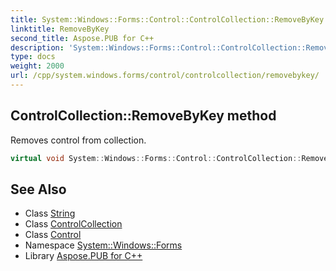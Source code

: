 ```yaml
---
title: System::Windows::Forms::Control::ControlCollection::RemoveByKey method
linktitle: RemoveByKey
second_title: Aspose.PUB for C++
description: 'System::Windows::Forms::Control::ControlCollection::RemoveByKey method. Removes control from collection in C++.'
type: docs
weight: 2000
url: /cpp/system.windows.forms/control/controlcollection/removebykey/
---
```

## ControlCollection::RemoveByKey method


Removes control from collection.

```cpp
virtual void System::Windows::Forms::Control::ControlCollection::RemoveByKey(System::String key)
```

## See Also

* Class [String](../../../../system/string/)
* Class [ControlCollection](../)
* Class [Control](../../)
* Namespace [System::Windows::Forms](../../../)
* Library [Aspose.PUB for C++](../../../../)
